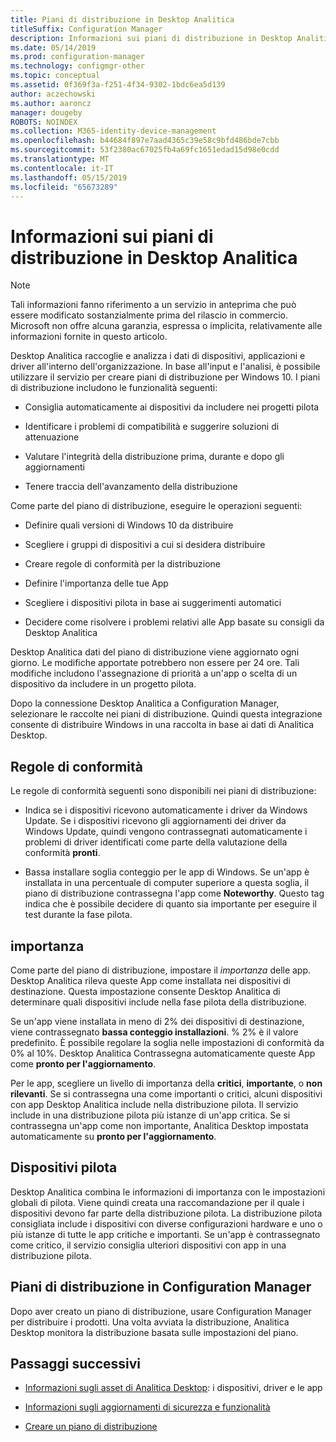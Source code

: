 ```yaml
---
title: Piani di distribuzione in Desktop Analitica
titleSuffix: Configuration Manager
description: Informazioni sui piani di distribuzione in Desktop Analitica.
ms.date: 05/14/2019
ms.prod: configuration-manager
ms.technology: configmgr-other
ms.topic: conceptual
ms.assetid: 0f369f3a-f251-4f34-9302-1bdc6ea5d139
author: aczechowski
ms.author: aaroncz
manager: dougeby
ROBOTS: NOINDEX
ms.collection: M365-identity-device-management
ms.openlocfilehash: b44684f897e7aad4365c39e58c9bfd486bde7cbb
ms.sourcegitcommit: 53f2380ac67025fb4a69fc1651edad15d98e0cdd
ms.translationtype: MT
ms.contentlocale: it-IT
ms.lasthandoff: 05/15/2019
ms.locfileid: "65673289"
---
```

# <a name="about-deployment-plans-in-desktop-analytics"></a>Informazioni sui piani di distribuzione in Desktop Analitica

> [!Note]  
> Tali informazioni fanno riferimento a un servizio in anteprima che può essere modificato sostanzialmente prima del rilascio in commercio. Microsoft non offre alcuna garanzia, espressa o implicita, relativamente alle informazioni fornite in questo articolo.  

Desktop Analitica raccoglie e analizza i dati di dispositivi, applicazioni e driver all'interno dell'organizzazione. In base all'input e l'analisi, è possibile utilizzare il servizio per creare piani di distribuzione per Windows 10. I piani di distribuzione includono le funzionalità seguenti:  

- Consiglia automaticamente ai dispositivi da includere nei progetti pilota  

- Identificare i problemi di compatibilità e suggerire soluzioni di attenuazione  

- Valutare l'integrità della distribuzione prima, durante e dopo gli aggiornamenti  

- Tenere traccia dell'avanzamento della distribuzione  

Come parte del piano di distribuzione, eseguire le operazioni seguenti:  

- Definire quali versioni di Windows 10 da distribuire  

- Scegliere i gruppi di dispositivi a cui si desidera distribuire  

- Creare regole di conformità per la distribuzione  

- Definire l'importanza delle tue App  

- Scegliere i dispositivi pilota in base ai suggerimenti automatici  

- Decidere come risolvere i problemi relativi alle App basate su consigli da Desktop Analitica  

Desktop Analitica dati del piano di distribuzione viene aggiornato ogni giorno. Le modifiche apportate potrebbero non essere per 24 ore. Tali modifiche includono l'assegnazione di priorità a un'app o scelta di un dispositivo da includere in un progetto pilota.  

Dopo la connessione Desktop Analitica a Configuration Manager, selezionare le raccolte nei piani di distribuzione. Quindi questa integrazione consente di distribuire Windows in una raccolta in base ai dati di Analitica Desktop.



## <a name="readiness-rules"></a>Regole di conformità

Le regole di conformità seguenti sono disponibili nei piani di distribuzione:

- Indica se i dispositivi ricevono automaticamente i driver da Windows Update. Se i dispositivi ricevono gli aggiornamenti dei driver da Windows Update, quindi vengono contrassegnati automaticamente i problemi di driver identificati come parte della valutazione della conformità **pronti**.  

- Bassa installare soglia conteggio per le app di Windows. Se un'app è installata in una percentuale di computer superiore a questa soglia, il piano di distribuzione contrassegna l'app come **Noteworthy**. Questo tag indica che è possibile decidere di quanto sia importante per eseguire il test durante la fase pilota.  



## <a name="importance"></a>importanza

Come parte del piano di distribuzione, impostare il *importanza* delle app. Desktop Analitica rileva queste App come installata nei dispositivi di destinazione. Questa impostazione consente Desktop Analitica di determinare quali dispositivi include nella fase pilota della distribuzione.

Se un'app viene installata in meno di 2% dei dispositivi di destinazione, viene contrassegnato **bassa conteggio installazioni**. % 2% è il valore predefinito. È possibile regolare la soglia nelle impostazioni di conformità da 0% al 10%. Desktop Analitica Contrassegna automaticamente queste App come **pronto per l'aggiornamento**.  

Per le app, scegliere un livello di importanza della **critici**, **importante**, o **non rilevanti**. Se si contrassegna una come importanti o critici, alcuni dispositivi con app Desktop Analitica include nella distribuzione pilota. Il servizio include in una distribuzione pilota più istanze di un'app critica. Se si contrassegna un'app come non importante, Analitica Desktop impostata automaticamente su **pronto per l'aggiornamento**.



## <a name="pilot-devices"></a>Dispositivi pilota

Desktop Analitica combina le informazioni di importanza con le impostazioni globali di pilota. Viene quindi creata una raccomandazione per il quale i dispositivi devono far parte della distribuzione pilota. La distribuzione pilota consigliata include i dispositivi con diverse configurazioni hardware e uno o più istanze di tutte le app critiche e importanti. Se un'app è contrassegnato come critico, il servizio consiglia ulteriori dispositivi con app in una distribuzione pilota.



## <a name="deployment-plans-in-configuration-manager"></a>Piani di distribuzione in Configuration Manager

Dopo aver creato un piano di distribuzione, usare Configuration Manager per distribuire i prodotti. Una volta avviata la distribuzione, Analitica Desktop monitora la distribuzione basata sulle impostazioni del piano.


## <a name="next-steps"></a>Passaggi successivi

- [Informazioni sugli asset di Analitica Desktop](/sccm/desktop-analytics/about-assets): i dispositivi, driver e le app  

- [Informazioni sugli aggiornamenti di sicurezza e funzionalità](/sccm/desktop-analytics/about-updates)  

- [Creare un piano di distribuzione](/sccm/desktop-analytics/create-deployment-plans)  
